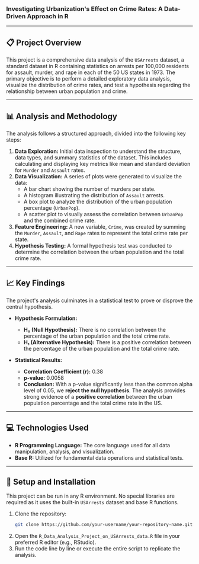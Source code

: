 ### Investigating Urbanization's Effect on Crime Rates: A Data-Driven Approach in R

-----

## 📋 Project Overview

This project is a comprehensive data analysis of the `USArrests` dataset, a standard dataset in R containing statistics on arrests per 100,000 residents for assault, murder, and rape in each of the 50 US states in 1973. The primary objective is to perform a detailed exploratory data analysis, visualize the distribution of crime rates, and test a hypothesis regarding the relationship between urban population and crime.

-----

## 📊 Analysis and Methodology

The analysis follows a structured approach, divided into the following key steps:

1.  **Data Exploration:** Initial data inspection to understand the structure, data types, and summary statistics of the dataset. This includes calculating and displaying key metrics like mean and standard deviation for `Murder` and `Assault` rates.
2.  **Data Visualization:** A series of plots were generated to visualize the data:
      * A bar chart showing the number of murders per state.
      * A histogram illustrating the distribution of `Assault` arrests.
      * A box plot to analyze the distribution of the urban population percentage (`UrbanPop`).
      * A scatter plot to visually assess the correlation between `UrbanPop` and the combined crime rate.
3.  **Feature Engineering:** A new variable, `Crime`, was created by summing the `Murder`, `Assault`, and `Rape` rates to represent the total crime rate per state.
4.  **Hypothesis Testing:** A formal hypothesis test was conducted to determine the correlation between the urban population and the total crime rate.

-----

## 📈 Key Findings

The project's analysis culminates in a statistical test to prove or disprove the central hypothesis.

  * **Hypothesis Formulation:**

      * **H₀ (Null Hypothesis):** There is no correlation between the percentage of the urban population and the total crime rate.
      * **H₁ (Alternative Hypothesis):** There is a positive correlation between the percentage of the urban population and the total crime rate.

  * **Statistical Results:**

      * **Correlation Coefficient (r):** 0.38
      * **p-value:** 0.0058
      * **Conclusion:** With a p-value significantly less than the common alpha level of 0.05, we **reject the null hypothesis**. The analysis provides strong evidence of a **positive correlation** between the urban population percentage and the total crime rate in the US.

-----

## 💻 Technologies Used

  * **R Programming Language:** The core language used for all data manipulation, analysis, and visualization.
  * **Base R:** Utilized for fundamental data operations and statistical tests.

-----

## 🔧 Setup and Installation

This project can be run in any R environment. No special libraries are required as it uses the built-in `USArrests` dataset and base R functions.

1.  Clone the repository:
    ```bash
    git clone https://github.com/your-username/your-repository-name.git
    ```
2.  Open the `R_Data_Analysis_Project_on_USArrests_data.R` file in your preferred R editor (e.g., RStudio).
3.  Run the code line by line or execute the entire script to replicate the analysis.
